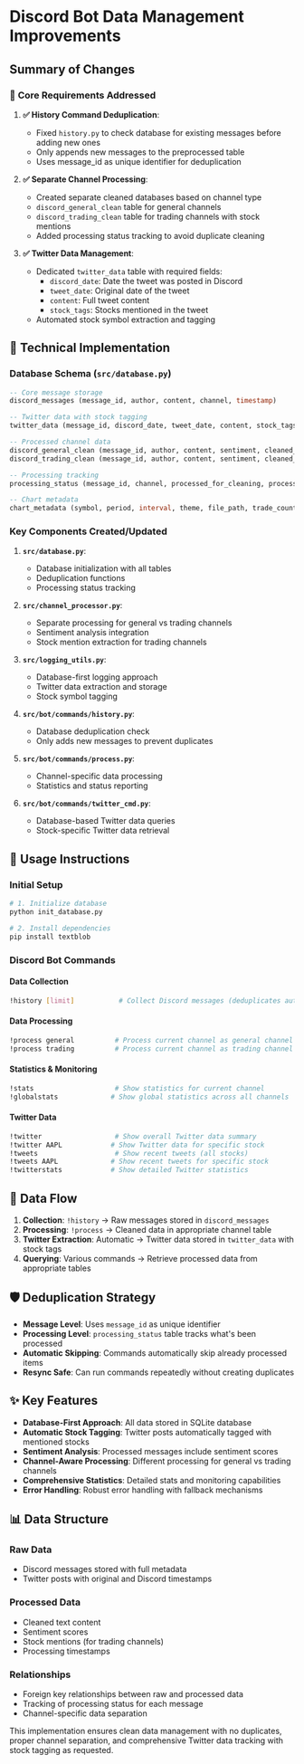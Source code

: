 # Discord Bot Data Management Improvements

## Summary of Changes

### 🎯 **Core Requirements Addressed**

1. **✅ History Command Deduplication**: 
   - Fixed `history.py` to check database for existing messages before adding new ones
   - Only appends new messages to the preprocessed table
   - Uses message_id as unique identifier for deduplication

2. **✅ Separate Channel Processing**:
   - Created separate cleaned databases based on channel type
   - `discord_general_clean` table for general channels
   - `discord_trading_clean` table for trading channels with stock mentions
   - Added processing status tracking to avoid duplicate cleaning

3. **✅ Twitter Data Management**:
   - Dedicated `twitter_data` table with required fields:
     - `discord_date`: Date the tweet was posted in Discord
     - `tweet_date`: Original date of the tweet
     - `content`: Full tweet content
     - `stock_tags`: Stocks mentioned in the tweet
   - Automated stock symbol extraction and tagging

## 🔧 **Technical Implementation**

### **Database Schema (`src/database.py`)**
```sql
-- Core message storage
discord_messages (message_id, author, content, channel, timestamp)

-- Twitter data with stock tagging
twitter_data (message_id, discord_date, tweet_date, content, stock_tags, author, channel)

-- Processed channel data
discord_general_clean (message_id, author, content, sentiment, cleaned_content, timestamp)
discord_trading_clean (message_id, author, content, sentiment, cleaned_content, stock_mentions, timestamp)

-- Processing tracking
processing_status (message_id, channel, processed_for_cleaning, processed_for_twitter)

-- Chart metadata
chart_metadata (symbol, period, interval, theme, file_path, trade_count, min_trade_size)
```

### **Key Components Created/Updated**

1. **`src/database.py`**: 
   - Database initialization with all tables
   - Deduplication functions
   - Processing status tracking

2. **`src/channel_processor.py`**: 
   - Separate processing for general vs trading channels
   - Sentiment analysis integration
   - Stock mention extraction for trading channels

3. **`src/logging_utils.py`**: 
   - Database-first logging approach
   - Twitter data extraction and storage
   - Stock symbol tagging

4. **`src/bot/commands/history.py`**: 
   - Database deduplication check
   - Only adds new messages to prevent duplicates

5. **`src/bot/commands/process.py`**: 
   - Channel-specific data processing
   - Statistics and status reporting

6. **`src/bot/commands/twitter_cmd.py`**: 
   - Database-based Twitter data queries
   - Stock-specific Twitter data retrieval

## 🚀 **Usage Instructions**

### **Initial Setup**
```bash
# 1. Initialize database
python init_database.py

# 2. Install dependencies
pip install textblob
```

### **Discord Bot Commands**

#### **Data Collection**
```bash
!history [limit]           # Collect Discord messages (deduplicates automatically)
```

#### **Data Processing**
```bash
!process general          # Process current channel as general channel
!process trading          # Process current channel as trading channel (extracts stock mentions)
```

#### **Statistics & Monitoring**
```bash
!stats                    # Show statistics for current channel
!globalstats             # Show global statistics across all channels
```

#### **Twitter Data**
```bash
!twitter                  # Show overall Twitter data summary
!twitter AAPL            # Show Twitter data for specific stock
!tweets                   # Show recent tweets (all stocks)
!tweets AAPL             # Show recent tweets for specific stock
!twitterstats            # Show detailed Twitter statistics
```

## 🔄 **Data Flow**

1. **Collection**: `!history` → Raw messages stored in `discord_messages`
2. **Processing**: `!process` → Cleaned data in appropriate channel table
3. **Twitter Extraction**: Automatic → Twitter data stored in `twitter_data` with stock tags
4. **Querying**: Various commands → Retrieve processed data from appropriate tables

## 🛡️ **Deduplication Strategy**

- **Message Level**: Uses `message_id` as unique identifier
- **Processing Level**: `processing_status` table tracks what's been processed
- **Automatic Skipping**: Commands automatically skip already processed items
- **Resync Safe**: Can run commands repeatedly without creating duplicates

## ✨ **Key Features**

- **Database-First Approach**: All data stored in SQLite database
- **Automatic Stock Tagging**: Twitter posts automatically tagged with mentioned stocks
- **Sentiment Analysis**: Processed messages include sentiment scores
- **Channel-Aware Processing**: Different processing for general vs trading channels
- **Comprehensive Statistics**: Detailed stats and monitoring capabilities
- **Error Handling**: Robust error handling with fallback mechanisms

## 📊 **Data Structure**

### **Raw Data**
- Discord messages stored with full metadata
- Twitter posts with original and Discord timestamps

### **Processed Data**
- Cleaned text content
- Sentiment scores
- Stock mentions (for trading channels)
- Processing timestamps

### **Relationships**
- Foreign key relationships between raw and processed data
- Tracking of processing status for each message
- Channel-specific data separation

This implementation ensures clean data management with no duplicates, proper channel separation, and comprehensive Twitter data tracking with stock tagging as requested.
